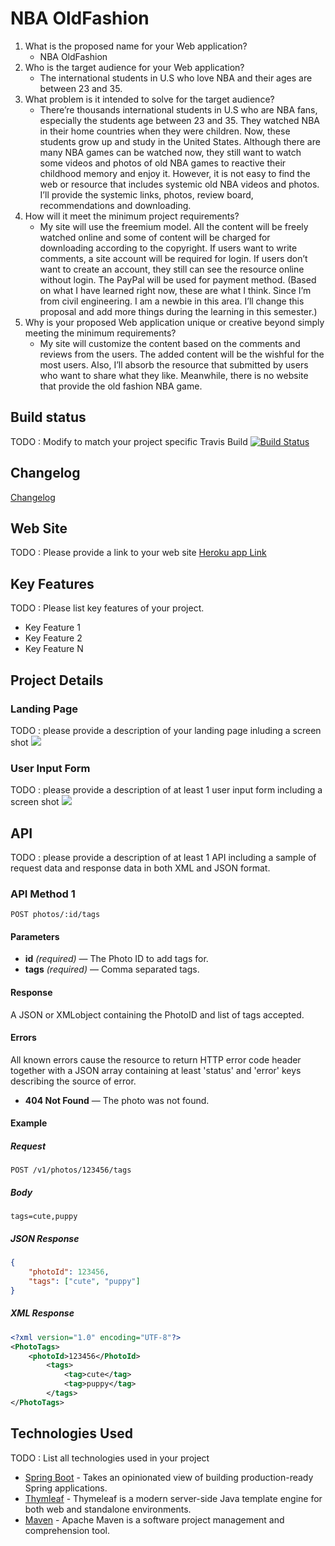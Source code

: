 # NBA OldFashion

1. What is the proposed name for your Web application?
    - NBA OldFashion
2. Who is the target audience for your Web application?
    - The international students in U.S who love NBA and their ages are between 23 and 35. 
3. What problem is it intended to solve for the target audience?
    - There’re thousands international students in U.S who are NBA fans, especially the students age between 23 and 35. They watched NBA in their home countries when they were children. Now, these students grow up and study in the United States. Although there are many NBA games can be watched now, they still want to watch some videos and photos of old NBA games to reactive their childhood memory and enjoy it. However, it is not easy to find the web or resource that includes systemic old NBA videos and photos. I’ll provide the systemic links, photos, review board, recommendations and downloading.
4. How will it meet the minimum project requirements?
    - My site will use the freemium model. All the content will be freely watched online and some of content will be charged for downloading according to the copyright. If users want to write comments, a site account will be required for login. If users don’t want to create an account, they still can see the resource online without login. The PayPal will be used for payment method. (Based on what I have learned right now, these are what I think. Since I’m from civil engineering. I am a newbie in this area. I’ll change this proposal and add more things during the learning in this semester.)
5. Why is your proposed Web application unique or creative beyond simply meeting the minimum requirements?
    - My site will customize the content based on the comments and reviews from the users. The added content will be the wishful for the most users. Also, I’ll absorb the resource that submitted by users who want to share what they like. Meanwhile, there is no website that provide the old fashion NBA game. 
## Build status

TODO : Modify to match your project specific Travis Build
[![Build Status](https://travis-ci.org/infsci2560sp17/full-stack-web-sew77.svg?branch=master)](https://travis-ci.org/infsci2560sp17/full-stack-web-sew77)

## Changelog

[Changelog](CHANGELOG.md)

## Web Site
    
TODO : Please provide a link to your web site [Heroku app Link](https://stark-cliffs-46084.herokuapp.com)


## Key Features

TODO : Please list key features of your project.

* Key Feature 1
* Key Feature 2
* Key Feature N

## Project Details

### Landing Page

TODO : please provide a description of your landing page inluding a screen shot ![](https://.../image.JPG)

### User Input Form

TODO : please provide a description of at least 1 user input form including a screen shot ![](https://.../image.jpg)

## API

TODO : please provide a description of at least 1 API including a sample of request data and response data in both XML and JSON format.

### API Method 1

    POST photos/:id/tags

#### Parameters

- **id** _(required)_ — The Photo ID to add tags for.
- **tags** _(required)_ — Comma separated tags.

#### Response

A JSON or XMLobject containing the PhotoID and list of tags accepted.

#### Errors

All known errors cause the resource to return HTTP error code header together with a JSON array containing at least 'status' and 'error' keys describing the source of error.

- **404 Not Found** — The photo was not found.

#### Example

##### Request

    POST /v1/photos/123456/tags

##### Body

    tags=cute,puppy


##### JSON Response

```json
{
    "photoId": 123456,
    "tags": ["cute", "puppy"]
}
```

##### XML Response

```xml
<?xml version="1.0" encoding="UTF-8"?>
<PhotoTags>
    <photoId>123456</PhotoId>
        <tags>
            <tag>cute</tag>
            <tag>puppy</tag>
        </tags>
</PhotoTags>
```

## Technologies Used

TODO : List all technologies used in your project

- [Spring Boot](https://projects.spring.io/spring-boot/) - Takes an opinionated view of building production-ready Spring applications.
- [Thymleaf](http://www.thymeleaf.org/) - Thymeleaf is a modern server-side Java template engine for both web and standalone environments.
- [Maven](https://maven.apache.org/) - Apache Maven is a software project management and comprehension tool.